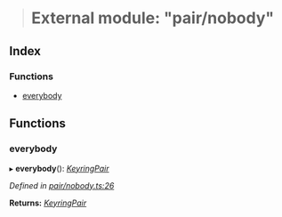 > # External module: "pair/nobody"

## Index

### Functions

* [everybody](_pair_nobody_.md#everybody)

## Functions

###  everybody

▸ **everybody**(): *[KeyringPair](../interfaces/_types_.keyringpair.md)*

*Defined in [pair/nobody.ts:26](https://github.com/polkadot-js/common/blob/8fdfd7f/packages/keyring/src/pair/nobody.ts#L26)*

**Returns:** *[KeyringPair](../interfaces/_types_.keyringpair.md)*